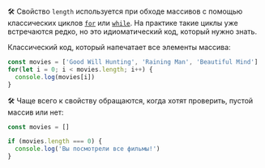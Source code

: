 🛠 Свойство `length` используется при обходе массивов с помощью классических циклов [`for`](/js/for) или [`while`](/js/while). На практике такие циклы уже встречаются редко, но это идиоматический код, который нужно знать.

Классический код, который напечатает все элементы массива:

```js
const movies = ['Good Will Hunting', 'Raining Man', 'Beautiful Mind']
for(let i = 0; i < movies.length; i++) {
  console.log(movies[i])
}
```

🛠 Чаще всего к свойству обращаются, когда хотят проверить, пустой массив или нет:

```js
const movies = []

if (movies.length === 0) {
  console.log('Вы посмотрели все фильмы!')
}
```
